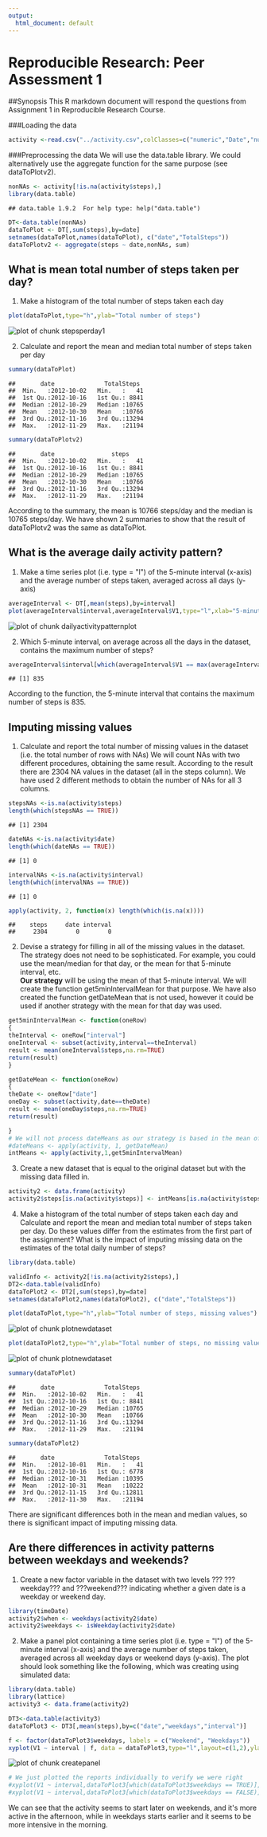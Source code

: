 ```yaml
---
output:
  html_document: default
---
```

# Reproducible Research: Peer Assessment 1

##Synopsis
This R markdown document will respond the questions from Assignment 1 in Reproducible Research Course.

###Loading the data


```r
activity <-read.csv("../activity.csv",colClasses=c("numeric","Date","numeric"))
```
###Preprocessing the data
We will use the data.table library. We could alternatively use the aggregate function for the same purpose (see dataToPlotv2).

```r
nonNAs <- activity[!is.na(activity$steps),]
library(data.table)
```

```
## data.table 1.9.2  For help type: help("data.table")
```

```r
DT<-data.table(nonNAs)
dataToPlot <- DT[,sum(steps),by=date]
setnames(dataToPlot,names(dataToPlot), c("date","TotalSteps")) 
dataToPlotv2 <- aggregate(steps ~ date,nonNAs, sum)
```

## What is mean total number of steps taken per day?

1. Make a histogram of the total number of steps taken each day

```r
plot(dataToPlot,type="h",ylab="Total number of steps")
```

![plot of chunk stepsperday1](figure/stepsperday1.png) 

2. Calculate and report the mean and median total number of steps taken per day

```r
summary(dataToPlot)
```

```
##       date              TotalSteps   
##  Min.   :2012-10-02   Min.   :   41  
##  1st Qu.:2012-10-16   1st Qu.: 8841  
##  Median :2012-10-29   Median :10765  
##  Mean   :2012-10-30   Mean   :10766  
##  3rd Qu.:2012-11-16   3rd Qu.:13294  
##  Max.   :2012-11-29   Max.   :21194
```

```r
summary(dataToPlotv2)
```

```
##       date                steps      
##  Min.   :2012-10-02   Min.   :   41  
##  1st Qu.:2012-10-16   1st Qu.: 8841  
##  Median :2012-10-29   Median :10765  
##  Mean   :2012-10-30   Mean   :10766  
##  3rd Qu.:2012-11-16   3rd Qu.:13294  
##  Max.   :2012-11-29   Max.   :21194
```
According to the summary, the mean is 10766 steps/day and the median is 10765 steps/day. We have shown 2 summaries to show that the result of dataToPlotv2 was the same as dataToPlot.

## What is the average daily activity pattern?

1. Make a time series plot (i.e. type = "l") of the 5-minute interval (x-axis) and the average number of steps taken, averaged across all days (y-axis)

```r
averageInterval <- DT[,mean(steps),by=interval]
plot(averageInterval$interval,averageInterval$V1,type="l",xlab="5-minute interval",ylab="Average number of steps")
```

![plot of chunk dailyactivitypatternplot](figure/dailyactivitypatternplot.png) 

2. Which 5-minute interval, on average across all the days in the dataset, contains the maximum number of steps?

```r
averageInterval$interval[which(averageInterval$V1 == max(averageInterval$V1))]
```

```
## [1] 835
```
According to the function, the 5-minute interval that contains the maximum number of steps is 835.

## Imputing missing values
1. Calculate and report the total number of missing values in the dataset (i.e. the total number of rows with NAs)
We will count NAs with two different procedures, obtaining the same result.
According to the result there are 2304 NA values in the dataset (all in the steps column). We have used 2 different methods to obtain the number of NAs for all 3 columns.

```r
stepsNAs <-is.na(activity$steps)
length(which(stepsNAs == TRUE))
```

```
## [1] 2304
```

```r
dateNAs <-is.na(activity$date)
length(which(dateNAs == TRUE))
```

```
## [1] 0
```

```r
intervalNAs <-is.na(activity$interval)
length(which(intervalNAs == TRUE))
```

```
## [1] 0
```

```r
apply(activity, 2, function(x) length(which(is.na(x))))
```

```
##    steps     date interval 
##     2304        0        0
```

2. Devise a strategy for filling in all of the missing values in the dataset. The strategy does not need to be sophisticated. For example, you could use the mean/median for that day, or the mean for that 5-minute interval, etc.  
**Our strategy** will be using the mean of that 5-minute interval. We will create the function get5minIntervalMean for that purpose. We have also created the function getDateMean that is not used, however it could be used if another strategy with the mean for that day was used.

```r
get5minIntervalMean <- function(oneRow)
{
theInterval <- oneRow["interval"] 
oneInterval <- subset(activity,interval==theInterval)
result <- mean(oneInterval$steps,na.rm=TRUE)
return(result)
}

getDateMean <- function(oneRow)
{
theDate <- oneRow["date"] 
oneDay <- subset(activity,date==theDate)
result <- mean(oneDay$steps,na.rm=TRUE)
return(result)

}
# We will not process dateMeans as our strategy is based in the mean of 5 min intervals
#dateMeans <- apply(activity, 1, getDateMean)
intMeans <- apply(activity,1,get5minIntervalMean)
```



3. Create a new dataset that is equal to the original dataset but with the missing data filled in.



```r
activity2 <- data.frame(activity)
activity2$steps[is.na(activity$steps)] <- intMeans[is.na(activity$steps)]
```


4. Make a histogram of the total number of steps taken each day and Calculate and report the mean and median total number of steps taken per day. Do these values differ from the estimates from the first part of the assignment? What is the impact of imputing missing data on the estimates of the total daily number of steps?

```r
library(data.table)

validInfo <- activity2[!is.na(activity2$steps),]
DT2<-data.table(validInfo)
dataToPlot2 <- DT2[,sum(steps),by=date]
setnames(dataToPlot2,names(dataToPlot2), c("date","TotalSteps")) 

plot(dataToPlot,type="h",ylab="Total number of steps, missing values")
```

![plot of chunk plotnewdataset](figure/plotnewdataset1.png) 

```r
plot(dataToPlot2,type="h",ylab="Total number of steps, no missing values")
```

![plot of chunk plotnewdataset](figure/plotnewdataset2.png) 

```r
summary(dataToPlot)
```

```
##       date              TotalSteps   
##  Min.   :2012-10-02   Min.   :   41  
##  1st Qu.:2012-10-16   1st Qu.: 8841  
##  Median :2012-10-29   Median :10765  
##  Mean   :2012-10-30   Mean   :10766  
##  3rd Qu.:2012-11-16   3rd Qu.:13294  
##  Max.   :2012-11-29   Max.   :21194
```

```r
summary(dataToPlot2)
```

```
##       date              TotalSteps   
##  Min.   :2012-10-01   Min.   :   41  
##  1st Qu.:2012-10-16   1st Qu.: 6778  
##  Median :2012-10-31   Median :10395  
##  Mean   :2012-10-31   Mean   :10222  
##  3rd Qu.:2012-11-15   3rd Qu.:12811  
##  Max.   :2012-11-30   Max.   :21194
```
There are significant differences both in the mean and median values, so there is significant impact of imputing missing data.

## Are there differences in activity patterns between weekdays and weekends?

1. Create a new factor variable in the dataset with two levels ??? ???weekday??? and ???weekend??? indicating whether a given date is a weekday or weekend day.


```r
library(timeDate)
activity2$when <- weekdays(activity2$date) 
activity2$weekdays <- isWeekday(activity2$date) 
```
2. Make a panel plot containing a time series plot (i.e. type = "l") of the 5-minute interval (x-axis) and the average number of steps taken, averaged across all weekday days or weekend days (y-axis). The plot should look something like the following, which was creating using simulated data:

```r
library(data.table)
library(lattice)
activity3 <- data.frame(activity2)

DT3<-data.table(activity3)
dataToPlot3 <- DT3[,mean(steps),by=c("date","weekdays","interval")]

f <- factor(dataToPlot3$weekdays, labels = c("Weekend", "Weekdays"))
xyplot(V1 ~ interval | f, data = dataToPlot3,type="l",layout=c(1,2),ylab="Number of steps",xlab="Interval")
```

![plot of chunk createpanel](figure/createpanel.png) 

```r
# We just plotted the reports individually to verify we were right
#xyplot(V1 ~ interval,dataToPlot3[which(dataToPlot3$weekdays == TRUE)],type = "l")
#xyplot(V1 ~ interval,dataToPlot3[which(dataToPlot3$weekdays == FALSE)],type = "l")
```

We can see that the activity seems to start later on weekends, and it's more active in the afternoon, while in weekdays starts earlier and it seems to be more intensive in the morning.


